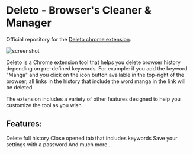 # Deleto - Browser's Cleaner & Manager

Official repository for the [Deleto chrome extension](https://chrome.google.com/webstore/detail/deleto-browsers-cleaner-m/icimdljbeenohhkgciplehgpjeegalpn).

![screenshot](https://lh3.googleusercontent.com/inL9Ou9DszrwLC9ZkUC4GcNRd8wmUPSwezKJc7LG3OnwSnAUBkK_dDgMz8EU2UOfd3oGOO7Jg73scGwpjrc69p7nOw=w640-h400-e365-rj-sc0x00ffffff)

Deleto is a Chrome extension tool that helps you delete browser history depending on pre-defined keywords.
For example: if you add the keyword "Manga" and you click on the icon button available in the top-right of the browser, all links in the history that include the word manga in the link will be deleted.

The extension includes a variety of other features designed to help you customize the tool as you wish.

## Features:

Delete full history
Close opened tab that includes keywords
Save your settings with a password
And much more...
